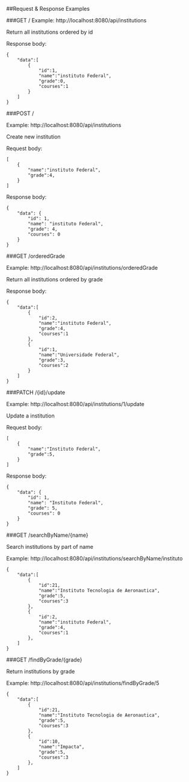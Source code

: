 ##Request & Response Examples

###GET /
Example: http://localhost:8080/api/institutions

Return all institutions ordered by id

Response body:

    {
        "data":[
            {
                "id":1,
                "name":"instituto Federal",
                "grade":0,
                "courses":1
            }
        ]
    }


###POST /

Example: http://localhost:8080/api/institutions

Create new institution

Request body:

    [
        {
            "name":"instituto Federal",
            "grade":4,
        }
    ]
            

Response body:

    {
        "data": {
            "id": 1,
            "name": "instituto Federal",
            "grade": 4,
            "courses": 0
        }
    }



###GET /orderedGrade

Example: http://localhost:8080/api/institutions/orderedGrade

Return all institutions ordered by grade

Response body:

    {
        "data":[
            {
                "id":2,
                "name":"instituto Federal",
                "grade":4,
                "courses":1
            },
            {
                "id":1,
                "name":"Universidade Federal",
                "grade":3,
                "courses":2
            }
        ]
    }
    
###PATCH /{id}/update

Example: http://localhost:8080/api/institutions/1/update

Update a institution

Request body:

    [
        {
            "name":"Instituto Federal",
            "grade":5,
        }
    ]
            

Response body:

    {
        "data": {
            "id": 1,
            "name": "Instituto Federal",
            "grade": 5,
            "courses": 0
        }
    }


###GET /searchByName/{name}

Search institutions by part of name

Example: http://localhost:8080/api/institutions/searchByName/instituto

    {
        "data":[
            {
                "id":21,
                "name":"Instituto Tecnologia de Aeronautica",
                "grade":5,
                "courses":3
            },
            {
                "id":2,
                "name":"instituto Federal",
                "grade":4,
                "courses":1
            },
        ]
    }

###GET /findByGrade/{grade}

Return institutions by grade

Example: http://localhost:8080/api/institutions/findByGrade/5
    
    
    {
        "data":[
            {
                "id":21,
                "name":"Instituto Tecnologia de Aeronautica",
                "grade":5,
                "courses":3
            },
            {
                "id":10,
                "name":"Impacta",
                "grade":5,
                "courses":3
            },
        ]
    }
